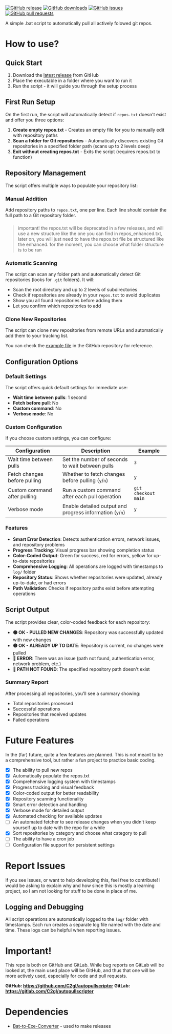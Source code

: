 
[![GitHub release](https://img.shields.io/github/release/c2gl/autopullscripter.svg)](https://github.com/c2gl/autopullscripter/releases)
[![GitHub downloads](https://img.shields.io/github/downloads/c2gl/autopullscripter/total.svg)](https://github.com/c2gl/autopullscripter/releases)
[![GitHub issues](https://img.shields.io/github/issues/c2gl/autopullscripter.svg)](https://github.com/c2gl/autopullscripter/issues)
[![GitHub pull requests](https://img.shields.io/github/issues-pr/c2gl/autopullscripter.svg)](https://github.com/c2gl/autopullscripter/pulls)

A simple .bat script to automatically pull all actively folowed git repos.

# How to use?

## Quick Start
1. Download the [latest release](https://github.com/C2gl/autopullscripter/releases) from GitHub
2. Place the executable in a folder where you want to run it
3. Run the script - it will guide you through the setup process

## First Run Setup
On the first run, the script will automatically detect if `repos.txt` doesn't exist and offer you three options:

1. **Create empty repos.txt** - Creates an empty file for you to manually edit with repository paths
2. **Scan a folder for Git repositories** - Automatically discovers existing Git repositories in a specified folder path (scans up to 2 levels deep)
3. **Exit without creating repos.txt** - Exits the script (requires repos.txt to function)

## Repository Management
The script offers multiple ways to populate your repository list:

### Manual Addition
Add repository paths to `repos.txt`, one per line. Each line should contain the full path to a Git repository folder.

### 
> important! 
    the repos.txt will be deprecated in a few releases, and will use a new structure like the one you can find in repos_enhanced.txt, later on, you will just need to have the repos.txt file be structured like the enhanced.
    for the moment, you can choose what folder structure is to be ran 

### Automatic Scanning
The script can scan any folder path and automatically detect Git repositories (looks for `.git` folders). It will:
- Scan the root directory and up to 2 levels of subdirectories
- Check if repositories are already in your `repos.txt` to avoid duplicates
- Show you all found repositories before adding them
- Let you confirm which repositories to add

### Clone New Repositories
The script can clone new repositories from remote URLs and automatically add them to your tracking list.

You can check the [example file](https://github.com/C2gl/autopullscripter/blob/main/example_repos.txt) in the GitHub repository for reference.

## Configuration Options

### Default Settings
The script offers quick default settings for immediate use:
- **Wait time between pulls**: 1 second
- **Fetch before pull**: No
- **Custom command**: No  
- **Verbose mode**: No

### Custom Configuration
If you choose custom settings, you can configure:

| Configuration                        | Description                                                                                  | Example                  |
|---------------------------------------|----------------------------------------------------------------------------------------------|--------------------------|
| Wait time between pulls               | Set the number of seconds to wait between pulls                                              | `3`                      |
| Fetch changes before pulling          | Whether to fetch changes before pulling (`y`/`n`)                                            | `y`                      |
| Custom command after pulling          | Run a custom command after each pull operation                                               | `git checkout main`      |
| Verbose mode                          | Enable detailed output and progress information (`y`/`n`)                                    | `y`                      |

### Features
- **Smart Error Detection**: Detects authentication errors, network issues, and repository problems
- **Progress Tracking**: Visual progress bar showing completion status
- **Color-Coded Output**: Green for success, red for errors, yellow for up-to-date repositories
- **Comprehensive Logging**: All operations are logged with timestamps to `log/` folder
- **Repository Status**: Shows whether repositories were updated, already up-to-date, or had errors
- **Path Validation**: Checks if repository paths exist before attempting operations

## Script Output
The script provides clear, color-coded feedback for each repository:

- **🟢 OK - PULLED NEW CHANGES**: Repository was successfully updated with new changes
- **🟡 OK - ALREADY UP TO DATE**: Repository is current, no changes were pulled
- **🔴 ERROR**: There was an issue (path not found, authentication error, network problem, etc.)
- **🔴 PATH NOT FOUND**: The specified repository path doesn't exist

### Summary Report
After processing all repositories, you'll see a summary showing:
- Total repositories processed
- Successful operations
- Repositories that received updates
- Failed operations
# Future Features 
In the (far) future, quite a few features are planned. This is not meant to be a comprehensive tool, but rather a fun project to practice basic coding.

- [X] The ability to pull new repos
- [X] Automatically populate the repos.txt
- [X] Comprehensive logging system with timestamps
- [X] Progress tracking and visual feedback
- [X] Color-coded output for better readability
- [X] Repository scanning functionality
- [X] Smart error detection and handling
- [X] Verbose mode for detailed output
- [X] Automated checking for available updates
- [ ] An automated fetcher to see release changes when you didn't keep yourself up to date with the repo for a while
- [X] Sort repositories by category and choose what category to pull
- [ ] The ability to have a cron job
- [ ] Configuration file support for persistent settings

# Report Issues 
If you see issues, or want to help developing this, feel free to contribute!
I would be asking to explain why and how since this is mostly a learning project, so I am not looking for stuff to be done in place of me.

## Logging and Debugging
All script operations are automatically logged to the `log/` folder with timestamps. Each run creates a separate log file named with the date and time. These logs can be helpful when reporting issues. 

# Important! 
This repo is both on GitHub and GitLab. 
While bug reports on GitLab will be looked at, the main used place will be GitHub, and thus that one will be more actively used, especially for code and pull requests.

**GitHub: https://github.com/C2gl/autopullscripter**
**GitLab: https://gitlab.com/C2gl/autopullscripter**

# Dependencies 
- [Bat-to-Exe-Converter](https://github.com/l-urk/Bat-To-Exe-Converter-64-Bit/releases) - used to make releases
